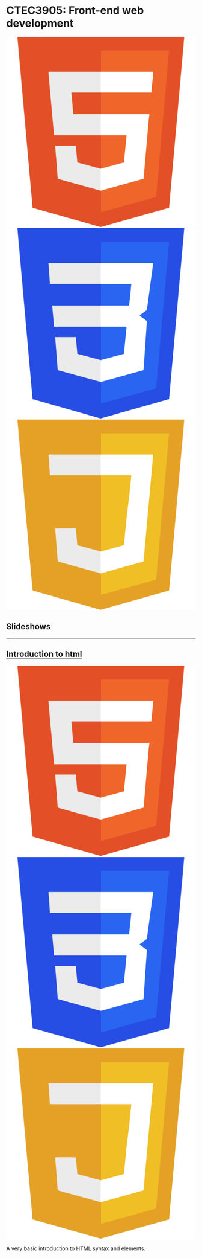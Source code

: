 # CTEC3905: Front-end web development

<div>
	<img src="images/html.svg" alt="html logo">
	<img src="images/css.svg" alt="css logo">
	<img src="images/js.svg" alt="js logo">
</div>

## Slideshows

-----

## [Introduction to html](?file=html.md)

<div>
	<img src="images/html.svg" alt="html logo">
	<img src="images/css.svg" alt="css logo">
	<img src="images/js.svg" alt="js logo">
</div>

A very basic introduction to HTML syntax and elements.
